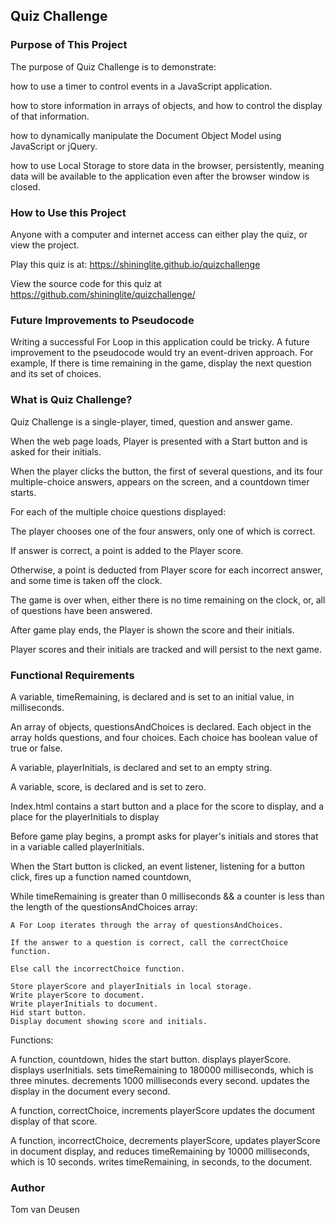 <!-- quizchallenge
Quiz Challenge uses persistent local storage -->
<!-- Updated game play explanation and updated functional requirements-->

## Quiz Challenge

### Purpose of This Project

The purpose of Quiz Challenge is to demonstrate:

how to use a timer to control events in a JavaScript application.

how to store information in arrays of objects, and how to control the display of that information.

how to dynamically manipulate the Document Object Model using JavaScript or jQuery.

how to use Local Storage to store data in the browser, persistently, meaning data will be available to the application even after the browser window is closed.

### How to Use this Project

Anyone with a computer and internet access can either play the quiz, or view the project. 

Play this quiz is at:
 https://shininglite.github.io/quizchallenge 
 
View the source code for this quiz at https://github.com/shininglite/quizchallenge/

### Future Improvements to Pseudocode

Writing a successful For Loop in this application could be tricky. A future improvement to the pseudocode would try an event-driven approach. For example, If there is time remaining in the game, display the next question and its set of choices.

### What is Quiz Challenge?

Quiz Challenge is a single-player, timed, question and answer game.

When the web page loads, Player is presented with a Start button and is asked for their initials.

When the player clicks the button, the first of several questions, and its four multiple-choice answers, appears on the screen, and a countdown timer starts.

For each of the multiple choice questions displayed:

The player chooses one of the four answers, only one of which is correct. 

If answer is correct, a point is added to the Player score.

Otherwise, a point is deducted from Player score for each incorrect answer, and some time is taken off the clock.

The game is over when, either there is no time remaining on the clock, or, all of questions have been answered.

After game play ends, the Player is shown the score and their initials.

Player scores and their initials are tracked and will persist to the next game.

### Functional Requirements

<!-- Declare variables and initial values. -->

A variable, timeRemaining, is declared and is set to an initial value, in milliseconds.

An array of objects, questionsAndChoices is declared. Each object in the array holds questions, and four choices. Each choice has boolean value of true or false.

A variable, playerInitials, is declared and set to an empty string.

A variable, score, is declared and is set to zero.

<!-- Or, an array of objects, scoreAndInitials is declared. It stores playerScore and playerInitials. -->

Index.html contains a start button and a place for the score to display, and a place for the playerInitials to display

Before game play begins, a prompt asks for player's initials and stores that in a variable called playerInitials.

When the Start button is clicked, an event listener, listening for a button click, fires up a function named countdown, 

While timeRemaining is greater than 0 milliseconds && a counter is less than the length of the questionsAndChoices array:

    A For Loop iterates through the array of questionsAndChoices.

    If the answer to a question is correct, call the correctChoice function.

    Else call the incorrectChoice function.

<!-- End of While Loop -->

    Store playerScore and playerInitials in local storage.
    Write playerScore to document.
    Write playerInitials to document.
    Hid start button.
    Display document showing score and initials.

Functions:

A function, countdown, 
    hides the start button.
    displays playerScore.
    displays userInitials.
    sets timeRemaining to 180000 milliseconds, which is three minutes. 
    decrements 1000 milliseconds every second.
    updates the display in the document every second.

A function, correctChoice, 
    increments playerScore
    updates the document display of that score.

A function, incorrectChoice, 
    decrements playerScore, 
    updates playerScore in document display, and 
    reduces timeRemaining by 10000 milliseconds, which is 10 seconds.
    writes timeRemaining, in seconds, to the document.

### Author

Tom van Deusen